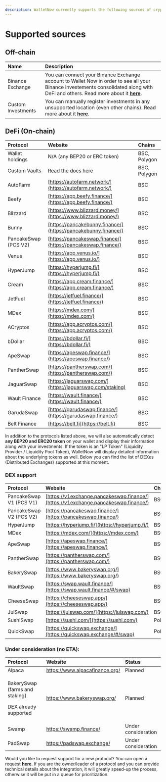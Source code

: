 ```yaml
---
description: WalletNow currently supports the following sources of crypto investments
---
```


# Supported sources

## Off-chain

| Name | Description |
| :--- | :--- |
| Binance Exchange | You can connect your Binance Exchange account to Wallet Now in order to see all your Binance investements consolidated along with DeFi and others. Read more about it [**here**](features/binance-exchange-integration.md). |
| Custom Investments | You can manually register investments in any unsupported location \(even other chains\). Read more about it [**here**](features/custom-investments.md). |

## DeFi \(On-chain\)

| Protocol | Website | Chains |
| :--- | :--- | :--- |
| Wallet holdings | N/A \(any BEP20 or ERC token\) | BSC, Polygon |
| Custom Vaults | [Read the docs here](features/custom-vaults.md) | BSC, Polygon |
| AutoFarm | [https://autofarm.network/](https://autofarm.network/) | BSC |
| Beefy | [https://app.beefy.finance/](https://app.beefy.finance/) | BSC |
| Blizzard | [https://www.blizzard.money/](https://www.blizzard.money/) | BSC |
| Bunny | [https://pancakebunny.finance/](https://pancakebunny.finance/) | BSC |
| PancakeSwap \(PCS V2\) | [https://pancakeswap.finance/](https://pancakeswap.finance/) | BSC |
| Venus | [https://app.venus.io/](https://app.venus.io/) | BSC |
| HyperJump | [https://hyperjump.fi/](https://hyperjump.fi/) | BSC |
| Cream | [https://app.cream.finance/](https://app.cream.finance/) | BSC |
| JetFuel | [https://jetfuel.finance/](https://jetfuel.finance/) | BSC |
| MDex | [https://mdex.com/](https://mdex.com/) | BSC |
| ACryptos | [https://app.acryptos.com/](https://app.acryptos.com/) | BSC |
| bDollar | [https://bdollar.fi/](https://bdollar.fi/) | BSC |
| ApeSwap | [https://apeswap.finance/](https://apeswap.finance/) | BSC |
| PantherSwap | [https://pantherswap.com/](https://pantherswap.com/) | BSC |
| JaguarSwap | [https://jaguarswap.com/](https://jaguarswap.com/staking) | BSC |
| Wault Finance | [https://wault.finance/](https://wault.finance/) | BSC |
| GarudaSwap | [https://garudaswap.finance/](https://garudaswap.finance/) | BSC |
| Belt Finance | [https://belt.fi](https://belt.fi) | BSC |

In addition to the protocols listed above, we will also automatically detect **any BEP20 and ERC20 token** on your wallet and display their information along with your investments. If the token is an "LP Token" \(Liquidity Provider / Liquidity Pool Token\), WalletNow will display detailed information about the underlying tokens as well. Below you can find the list of DEXes \(Distributed Exchanges\) supported at this moment.

### DEX support

| Protocol | Website | Chains |
| :--- | :--- | :--- |
| PancakeSwap V1 \(PCS V1\) | [https://v1exchange.pancakeswap.finance/](https://v1exchange.pancakeswap.finance/) | BSC |
| PancakeSwap V2 \(PCS V2\) | [https://pancakeswap.finance/](https://pancakeswap.finance/) | BSC |
| HyperJump | [https://hyperjump.fi/](https://hyperjump.fi/) | BSC |
| MDex | [https://mdex.com/](https://mdex.com/) | BSC |
| ApeSwap | [https://apeswap.finance/](https://apeswap.finance/) | BSC |
| PantherSwap | [https://pantherswap.com/](https://pantherswap.com/) | BSC |
| BakerySwap | [https://www.bakeryswap.org/](https://www.bakeryswap.org/) | BSC |
| WaultSwap | [https://swap.wault.finance/](https://swap.wault.finance/#/swap) | BSC |
| CheeseSwap | [https://cheeseswap.app/](https://cheeseswap.app/) | BSC |
| JulSwap | [https://julswap.com/](https://julswap.com/) | BSC |
| SushiSwap | [https://sushi.com/](https://sushi.com/) | Polygon |
| QuickSwap | [https://quickswap.exchange/](https://quickswap.exchange/#/swap) | Polygon |

### **Under consideration \(no ETA\):**

<table>
  <thead>
    <tr>
      <th style="text-align:left">Protocol</th>
      <th style="text-align:left">Website</th>
      <th style="text-align:left">Status</th>
    </tr>
  </thead>
  <tbody>
    <tr>
      <td style="text-align:left">Alpaca</td>
      <td style="text-align:left"><a href="https://www.alpacafinance.org/">https://www.alpacafinance.org/</a>
      </td>
      <td style="text-align:left">Planned</td>
    </tr>
    <tr>
      <td style="text-align:left">
        <p>BakerySwap (farms and staking)</p>
        <p>DEX already supported</p>
      </td>
      <td style="text-align:left"><a href="https://www.bakeryswap.org/">https://www.bakeryswap.org/</a>
      </td>
      <td style="text-align:left">Planned</td>
    </tr>
    <tr>
      <td style="text-align:left">Swamp</td>
      <td style="text-align:left"><a href="https://swamp.finance/">https://swamp.finance/</a>
      </td>
      <td style="text-align:left">Under consideration</td>
    </tr>
    <tr>
      <td style="text-align:left">PadSwap</td>
      <td style="text-align:left"><a href="https://padswap.exchange/">https://padswap.exchange/</a>
      </td>
      <td style="text-align:left">Under consideration</td>
    </tr>
  </tbody>
</table>

Would you like to request support for a new protocol? You can open a request [**here**](https://github.com/wallet-now/wallet-now/issues/new/choose). If you are the owner/leader of a protocol and you can provide technical details about the integration, it will greatly speed-up the process, otherwise it will be put in a queue for prioritization.

## 



